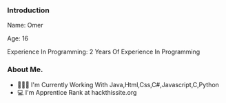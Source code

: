 ### Introduction
Name: Omer

Age: 16

Experience In Programming: 2 Years Of Experience In Programming

### About Me.
- 🧑🏻‍💻 I'm Currently Working With Java,Html,Css,C#,Javascript,C,Python
- 💻 I'm Apprentice Rank at hackthissite.org
